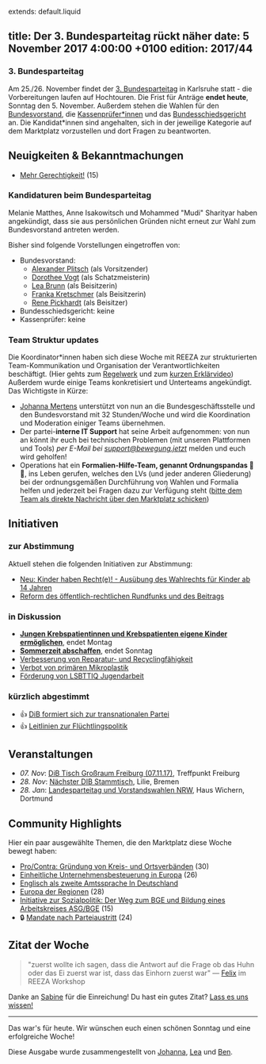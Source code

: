 extends: default.liquid

title: Der 3. Bundesparteitag rückt näher
date: 5 November 2017 4:00:00 +0100
edition: 2017/44
---

### 3. Bundesparteitag

Am 25./26. November findet der [3. Bundesparteitag](https://marktplatz.bewegung.jetzt/c/bundesparteitag) in Karlsruhe statt - die Vorbereitungen laufen auf Hochtouren. Die Frist für Anträge **endet heute**, Sonntag den 5. November. Außerdem stehen die Wahlen für den [Bundesvorstand](https://marktplatz.bewegung.jetzt/c/bundesparteitag/vorstellung-kandidat-innen-buvo), die [Kassenprüfer\*innen](https://marktplatz.bewegung.jetzt/c/bundesparteitag/vorstellung-kandidat-innen-kassenpruefer-in) und das [Bundesschiedsgericht](https://marktplatz.bewegung.jetzt/c/bundesparteitag/vorstellung-kandidat-innen-schiedsgericht) an. Die Kandidat\*innen sind angehalten, sich in der jeweilige Kategorie auf dem Marktplatz vorzustellen und dort Fragen zu beantworten.


## Neuigkeiten & Bekanntmachungen

 - [Mehr Gerechtigkeit!](https://marktplatz.bewegung.jetzt/t/mehr-gerechtigkeit/10282) (15)
 

### Kandidaturen beim Bundesparteitag
Melanie Matthes, Anne Isakowitsch und Mohammed "Mudi" Sharityar haben angekündigt, dass sie aus persönlichen Gründen nicht erneut zur Wahl zum Bundesvorstand antreten werden.

Bisher sind folgende Vorstellungen eingetroffen von:
 - Bundesvorstand:
     - [Alexander Plitsch](https://marktplatz.bewegung.jetzt/t/kandidatur-fuer-den-bundesvorsitz-alexander-plitsch/10355) (als Vorsitzender)
     - [Dorothee Vogt](https://marktplatz.bewegung.jetzt/t/dorothee-vogt-kandidatur-schatzmeister-amt/10381) (als Schatzmeisterin)
     - [Lea Brunn](https://marktplatz.bewegung.jetzt/t/kandidatur-lea-brunn/10407) (als Beisitzerin)
     - [Franka Kretschmer](https://marktplatz.bewegung.jetzt/t/franka-kretschmer-kandidatur-beisitzerin-im-buvo/10423/3) (als Beisitzerin)
     - [Rene Pickhardt](https://marktplatz.bewegung.jetzt/t/bewerbung-als-beisitzer-rene-pickhardt/10478) (als Beisitzer)
 - Bundesschiedsgericht: keine
 - Kassenprüfer: keine

### Team Struktur updates

Die Koordinator\*innen haben sich diese Woche mit REEZA zur strukturierten Team-Kommunikation und Organisation der Verantwortlichkeiten beschäftigt. (Hier gehts zum [Regelwerk](https://https://docs.google.com/document/d/1ItO3tLSshFNJWjLF3S4cWVOKOfjBiHy0PYXdPufIhz4/edit) und zum [kurzen Erklärvideo](https://https://www.youtube.com/watch?v=3ehBo_wKXW4)) 
Außerdem wurde einige Teams konkretisiert und Unterteams angekündigt. Das Wichtigste in Kürze:

 - [Johanna Mertens](https://marktplatz.bewegung.jetzt/u/johanna) unterstützt von nun an die Bundesgeschäftsstelle und den Bundesvorstand mit 32 Stunden/Woche und wird die Koordination und Moderation einiger Teams übernehmen.
 - Der partei-**interne IT Support** hat seine Arbeit aufgenommen: von nun an könnt ihr euch bei technischen Problemen (mit unseren Plattformen und Tools) _per E-Mail bei <support@bewegung.jetzt>_ melden und euch wird geholfen!
 - Operations hat ein **Formalien-Hilfe-Team, genannt Ordnungspandas 🐼📏**, ins Leben gerufen, welches den LVs (und jeder anderen Gliederung) bei der ordnungsgemäßen Durchführung von Wahlen und Formalia helfen und jederzeit bei Fragen dazu zur Verf̈́ügung steht ([bitte dem Team als direkte Nachricht über den Marktplatz schicken](https://marktplatz.bewegung.jetzt/groups/Team_OrdnungsPandas)) 

## Initiativen

### zur Abstimmung
Aktuell stehen die folgenden Initiativen zur Abstimmung:

 - [Neu: Kinder haben Recht(e)! - Ausübung des Wahlrechts für Kinder ab 14 Jahren](https://abstimmen.bewegung.jetzt/initiative/148-neu-kinder-haben-rechte-ausubung-des-wahlrechts-fur-kinder-ab-14-jahren)
 - [Reform des öffentlich-rechtlichen Rundfunks und des Beitrags](https://abstimmen.bewegung.jetzt/initiative/124-reform-des-offentlich-rechtlichen-rundfunks-und-des-beitrags)

### in Diskussion
 - **[Jungen Krebspatientinnen und Krebspatienten eigene Kinder ermöglichen](https://abstimmen.bewegung.jetzt/initiative/153-jungen-krebspatientinnen-und-krebspatienten-eigene-kinder-ermoglichen)**, endet Montag 
 - **[Sommerzeit abschaffen](https://abstimmen.bewegung.jetzt/initiative/158-sommerzeit-abschaffen)**, endet Sonntag
 - [Verbesserung von Reparatur- und Recyclingfähigkeit](https://abstimmen.bewegung.jetzt/initiative/163-verbesserung-von-reparatur-und-recyclingfahigkeit)
 - [Verbot von primären Mikroplastik](https://abstimmen.bewegung.jetzt/initiative/165-verbot-von-primaren-mikroplastik)
 - [Förderung von LSBTTIQ Jugendarbeit](https://abstimmen.bewegung.jetzt/initiative/155-forderung-von-lsbttiq-jugendarbeit)

### kürzlich abgestimmt

 - 👍 [DiB formiert sich zur transnationalen Partei](https://abstimmen.bewegung.jetzt/initiative/125-dib-formiert-sich-zur-transnationalen-partei)
 - 👍 [Leitlinien zur Flüchtlingspolitik](https://abstimmen.bewegung.jetzt/initiative/140-leitlinien-zur-fluchtlingspolitik)


## Veranstaltungen

 - _07. Nov_: [DiB Tisch Großraum Freiburg (07.11.17)](https://marktplatz.bewegung.jetzt/t/dib-tisch-grossraum-freiburg-07-11-17/10358), Treffpunkt Freiburg
 - _28. Nov_: [Nächster DIB Stammtisch](https://marktplatz.bewegung.jetzt/t/naechster-dib-stammtisch/9919), Lilie, Bremen
 - _28. Jan_: [Landesparteitag und Vorstandswahlen NRW](https://marktplatz.bewegung.jetzt/t/landesparteitag-und-vorstandswahlen-nrw-dib-spirit/9965), Haus Wichern, Dortmund

## Community Highlights

Hier ein paar ausgewählte Themen, die den Marktplatz diese Woche bewegt haben:

 - [Pro/Contra: Gründung von Kreis- und Ortsverbänden](https://marktplatz.bewegung.jetzt/t/pro-contra-gruendung-von-kreis-und-ortsverbaenden/8710) (30)
 - [Einheitliche Unternehmensbesteuerung in Europa](https://marktplatz.bewegung.jetzt/t/einheitliche-unternehmensbesteuerung-in-europa/9515) (26)
 - [Englisch als zweite Amtssprache In Deutschland](https://marktplatz.bewegung.jetzt/t/englisch-als-zweite-amtssprache-in-deutschland/9654)
 - [Europa der Regionen](https://marktplatz.bewegung.jetzt/t/europa-der-regionen/9536) (28)
 - [Initiative zur Sozialpolitik: Der Weg zum BGE und Bildung eines Arbeitskreises ASG/BGE](https://marktplatz.bewegung.jetzt/t/initiative-zur-sozialpolitik-der-weg-zum-bge-und-bildung-eines-arbeitskreises-asg-bge/10293) (15)
 - 🔒 [Mandate nach Parteiaustritt](https://marktplatz.bewegung.jetzt/t/mandate-nach-parteiaustritt/8888) (24)

## Zitat der Woche

> "zuerst wollte ich sagen, dass die Antwort auf die Frage ob das Huhn oder das Ei zuerst war ist, dass das Einhorn zuerst war" — [Felix](https://makrtplatz.bewegung.jetzt/u/joriki/) im REEZA Workshop


Danke an [Sabine](https://marktplatz.bewegung.jetzt/u/Sabine) für die Einreichung! Du hast ein gutes Zitat? [Lass es uns wissen!](https://marktplatz.bewegung.jetzt/t/lustige-dib-zitate/10175)

----
Das war's für heute. Wir wünschen euch einen schönen Sonntag und eine erfolgreiche Woche!

Diese Ausgabe wurde zusammengestellt von [Johanna](https://marktplatz.bewegung.jetzt/u/johanna/), [Lea](https://marktplatz.bewegung.jetzt/u/leia/) und [Ben](https://marktplatz.bewegung.jetzt/u/ben/).
